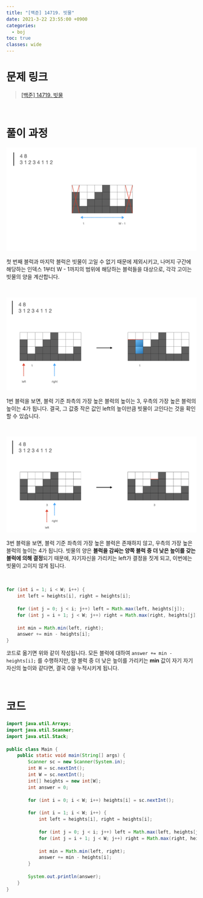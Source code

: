 ```yaml
---
title: "[백준] 14719. 빗물"
date: 2021-3-22 23:55:00 +0900
categories:
  - boj
toc: true
classes: wide
---
```



# 문제 링크

> [[백준] 14719. 빗물](https://www.acmicpc.net/problem/14719)

<br>

# 풀이 과정

![/assets/images/백준_14719_빗물-1.png](/assets/images/백준_14719_빗물-1.png)

첫 번째 블럭과 마지막 블럭은 빗물이 고일 수 없기 때문에 제외시키고, 나머지 구간에 해당하는 인덱스 1부터 W - 1까지의 범위에 해당하는 블럭들을 대상으로, 각각 고이는 빗물의 양을 계산합니다.

<br>

![/assets/images/백준_14719_빗물-2.png](/assets/images/백준_14719_빗물-2.png)

1번 블럭을 보면, 블럭 기준 좌측의 가장 높은 블럭의 높이는 3, 우측의 가장 높은 블럭의 높이는 4가 됩니다. 결국, 그 값중 작은 값인 left의 높이만큼 빗물이 고인다는 것을 확인할 수 있습니다.

<br>

![/assets/images/백준_14719_빗물-3.png](/assets/images/백준_14719_빗물-3.png)

3번 블럭을 보면, 블럭 기준 좌측의 가장 높은 블럭은 존재하지 않고, 우측의 가장 높은 블럭의 높이는 4가 됩니다. 빗물의 양은 **블럭을 감싸는 양쪽 블럭 중 더 낮은 높이를 갖는 블럭에 의해 결정**되기 때문에, 자기자신을 가리키는 left가 결정을 짓게 되고, 이번에는 빗물이 고이지 않게 됩니다.

<br>

```java
for (int i = 1; i < W; i++) {
    int left = heights[i], right = heights[i];

    for (int j = 0; j < i; j++) left = Math.max(left, heights[j]);
    for (int j = i + 1; j < W; j++) right = Math.max(right, heights[j]);

    int min = Math.min(left, right);
    answer += min - heights[i];
}
```

코드로 옮기면 위와 같이 작성됩니다. 모든 블럭에 대하여 `answer += min - heights[i];` 를 수행하지만, 양 블럭 중 더 낮은 높이를 가리키는 **min** 값이 자기 자기 자신의 높이와 같다면, 결국 0을 누적시키게 됩니다.

<br>

# 코드

```java
import java.util.Arrays;
import java.util.Scanner;
import java.util.Stack;

public class Main {
    public static void main(String[] args) {
        Scanner sc = new Scanner(System.in);
        int H = sc.nextInt();
        int W = sc.nextInt();
        int[] heights = new int[W];
        int answer = 0;

        for (int i = 0; i < W; i++) heights[i] = sc.nextInt();

        for (int i = 1; i < W; i++) {
            int left = heights[i], right = heights[i];

            for (int j = 0; j < i; j++) left = Math.max(left, heights[j]);
            for (int j = i + 1; j < W; j++) right = Math.max(right, heights[j]);

            int min = Math.min(left, right);
            answer += min - heights[i];
        }

        System.out.println(answer);
    }
}
```